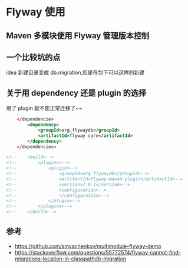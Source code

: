 # Flyway 使用


## Maven 多模块使用 Flyway 管理版本控制

## 一个比较坑的点
idea 新建目录变成 db.migration,但是在包下可以这样的新建

## 关于用 dependency 还是 plugin 的选择
用了 plugin 就不能正常迁移了~~

```xml
    </dependencie>
        <dependency>
            <groupId>org.flywaydb</groupId>
            <artifactId>flyway-core</artifactId>
        </dependency>
    </dependencies>

<!--    <build>-->
<!--        <plugins>-->
<!--            <plugin>-->
<!--                <groupId>org.flywaydb</groupId>-->
<!--                <artifactId>flyway-maven-plugin</artifactId>-->
<!--                <version>7.0.2</version>-->
<!--                <configuration>-->
<!--                </configuration>-->
<!--            </plugin>-->
<!--        </plugins>-->
<!--    </build>-->
```
## 参考
- https://github.com/smyachenkov/multimodule-flyway-demo
- https://stackoverflow.com/questions/55772574/flyway-cannot-find-migrations-location-in-classpathdb-migration
